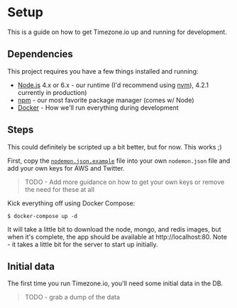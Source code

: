 # Setup

This is a guide on how to get Timezone.io up and running for development.

## Dependencies

This project requires you have a few things installed and running:

- [Node.js](https://nodejs.org/en/) 4.x or 6.x - our runtime (I'd recommend using
[nvm](https://github.com/creationix/nvm)), 4.2.1 currently in production)
- [npm](https://www.npmjs.com/package/npm) - our most favorite package manager
(comes w/ Node)
- [Docker](https://www.docker.com/products/docker) - How we'll run everything during development

## Steps

This could definitely be scripted up a bit better, but for now. This works ;)

First, copy the [`nodemon.json.example`](https://github.com/timezoneio/timezoneio/blob/master/nodemon.json.example)
file into your own `nodemon.json` file and add your own keys for AWS and Twitter.
> TODO - Add more guidance on how to get your own keys or remove the need for
these at all

Kick everything off using Docker Compose:

```shell
$ docker-compose up -d
```

It will take a little bit to download the node, mongo, and redis images, but when it's complete,
the app should be available at http://localhost:80. Note - it takes a little bit for the server
to start up initially.

## Initial data

The first time you run Timezone.io, you'll need some initial data in the DB.

> TODO - grab a dump of the data

